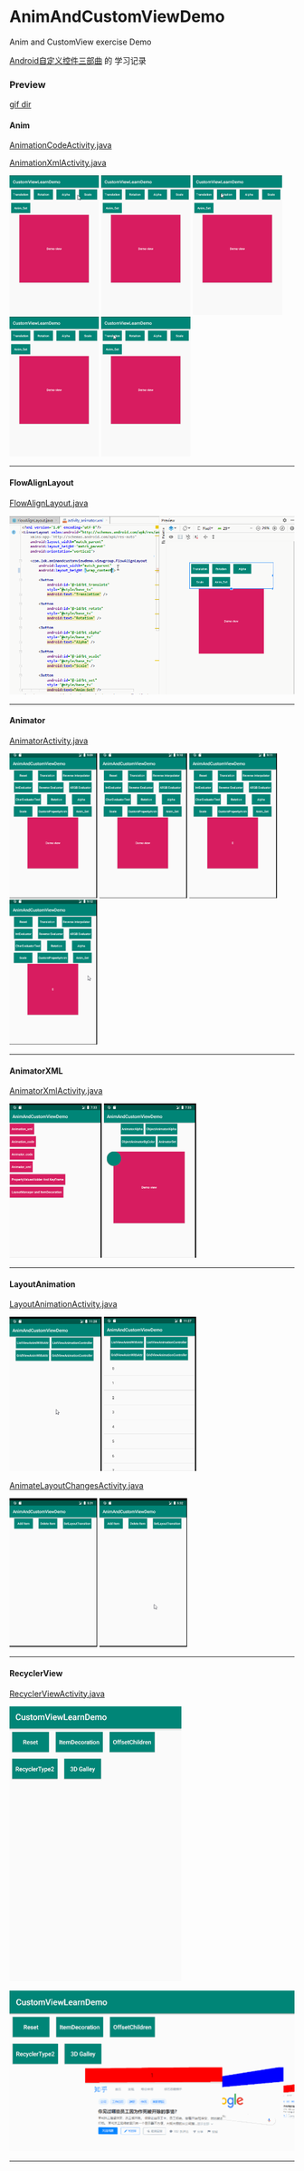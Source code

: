 # AnimAndCustomViewDemo

Anim and CustomView exercise Demo

[Android自定义控件三部曲](https://blog.csdn.net/harvic880925/article/details/50995268) 的 学习记录

### Preview
[gif dir](https://github.com/103style/CustomViewLearndemo/tree/master/gif)

#### Anim

[AnimationCodeActivity.java](https://github.com/103style/AnimAndCustomViewDemo/tree/master/app/src/main/java/com/lxk/animandcustomviewdemo/anim/AnimationCodeActivity.java)

[AnimationXmlActivity.java](https://github.com/103style/AnimAndCustomViewDemo/tree/master/app/src/main/java/com/lxk/animandcustomviewdemo/anim/AnimationXmlActivity.java)

<img src="https://github.com/103style/AnimAndCustomViewDemo/blob/master/gif/anim_xml/alpha.gif"  height="246" width="158"> <img src="https://github.com/103style/AnimAndCustomViewDemo/blob/master/gif/anim_xml/anim_set_xml.gif"  height="246" width="158"> <img src="https://github.com/103style/AnimAndCustomViewDemo/blob/master/gif/anim_xml/roration.gif"  height="246" width="158"> <img src="https://github.com/103style/AnimAndCustomViewDemo/blob/master/gif/anim_xml/scale.gif"  height="246" width="158"> <img src="https://github.com/103style/AnimAndCustomViewDemo/blob/master/gif/anim_xml/translation.gif"  height="246" width="158"> 

---

#### FlowAlignLayout

[FlowAlignLayout.java](https://github.com/103style/AnimAndCustomViewDemo/tree/master/app/src/main/java/com/lxk/animandcustomviewdemo/viewgroup/FlowAlignLayout.java)

![FlowAlignLayout.gif](https://github.com/103style/AnimAndCustomViewDemo/blob/master/gif/viewgroup/FlowAlignLayout.gif)

---

#### Animator
[AnimatorActivity.java](https://github.com/103style/AnimAndCustomViewDemo/tree/master/app/src/main/java/com/lxk/animandcustomviewdemo/animator/AnimatorActivity.java)

<img src="https://github.com/103style/AnimAndCustomViewDemo/blob/master/gif/animator/transaltion.gif"  height="255" width="155"> <img src="https://github.com/103style/AnimAndCustomViewDemo/blob/master/gif/animator/evaluator.gif"  height="255" width="155"> <img src="https://github.com/103style/AnimAndCustomViewDemo/blob/master/gif/animator/ObjectAnimator.gif"  height="255" width="155"> <img src="https://github.com/103style/AnimAndCustomViewDemo/blob/master/gif/animator/AnimatorSet.gif"  height="255" width="155"> 

---

#### AnimatorXML
[AnimatorXmlActivity.java](https://github.com/103style/AnimAndCustomViewDemo/tree/master/app/src/main/java/com/lxk/animandcustomviewdemo/animator/AnimatorXmlActivity.java)

<img src="https://github.com/103style/AnimAndCustomViewDemo/blob/master/gif/animator_xml/XmlAnimator.gif"  height="272" width="163"> <img src="https://github.com/103style/AnimAndCustomViewDemo/blob/master/gif/animator_xml/menuAnim.gif"  height="272" width="163"> 

---

#### LayoutAnimation
[LayoutAnimationActivity.java](https://github.com/103style/AnimAndCustomViewDemo/tree/master/app/src/main/java/com/lxk/animandcustomviewdemo/layoutAnimation/LayoutAnimationActivity.java)

<img src="https://github.com/103style/AnimAndCustomViewDemo/blob/master/gif/layoutanimation/listviewLayoutAnimation.gif"  height="272" width="163"> <img src="https://github.com/103style/AnimAndCustomViewDemo/blob/master/gif/layoutanimation/gridviewLayoutAnimation.gif"  height="272" width="163"> 


[AnimateLayoutChangesActivity.java](https://github.com/103style/AnimAndCustomViewDemo/tree/master/app/src/main/java/com/lxk/animandcustomviewdemo/layoutAnimation/AnimateLayoutChangesActivity.java)

<img src="https://github.com/103style/AnimAndCustomViewDemo/blob/master/gif/layoutanimation/defaultLayoutTransition.gif"  height="262" width="155"> <img src="https://github.com/103style/AnimAndCustomViewDemo/blob/master/gif/layoutanimation/updateLayoutTransition.gif"  height="262" width="155">


---

#### RecyclerView
[RecyclerViewActivity.java](https://github.com/103style/AnimAndCustomViewDemo/tree/master/app/src/main/java/com/lxk/animandcustomviewdemo/recyclerview/RecyclerViewActivity.java)

![recyclerview.gif](https://github.com/103style/AnimAndCustomViewDemo/blob/master/gif/recyclerview/recyclerview.gif)

![recyclerview3d.gif](https://github.com/103style/AnimAndCustomViewDemo/blob/master/gif/recyclerview/recyclerview3d.gif)

---
